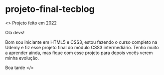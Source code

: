 # projeto-final-tecblog
<>
Projeto feito em 2022

Olá devs! 

Bom sou iniciante em HTML5 e CSS3, estou fazendo o curso completo na Udemy e fiz esse projeto final do módulo CSS3 intermediário.
Tenho muito a aprender ainda, mas fique com esse projeto para depois vocês verem minha evolução.

Boa tarde
</>
